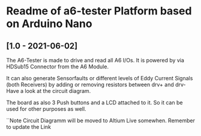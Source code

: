 # Readme of a6-tester Platform based on Arduino Nano


## [1.0 - 2021-06-02]
The A6-Tester is made to drive and read all A6 I/Os.
It is powered by via HDSub15 Connector from the A6 Module.

It can also generate Sensorfaults or different levels of Eddy Current Signals (both Receivers) by adding or removing resistors between drv+ and drv-
Have a look at the circuit diagram.

The board as also 3 Push buttons and a LCD attached to it.
So it can be used for other purposes as well.


``Note
Circuit Diagramm will be moved to Altium Live somewhen. Remember to update the Link
